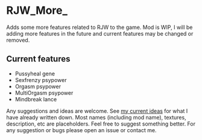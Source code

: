 # RJW_More_
Adds some more features related to RJW to the game. Mod is WIP, I will be adding more features in the future and current features may be changed or removed. 

## Current features
- Pussyheal gene
- Sexfrenzy psypower
- Orgasm psypower
- MultiOrgasm psypower
- Mindbreak lance


Any suggestions and ideas are welcome. See [my current ideas](TODOS.md) for what I have already written down. 
Most names (including mod name), textures, description, etc are placeholders. Feel free to suggest something better. 
For any suggestion or bugs please open an issue or contact me. 
